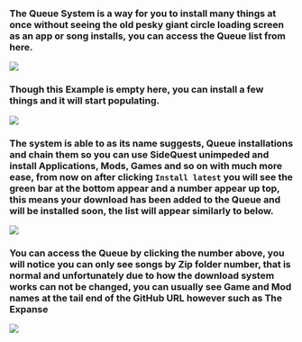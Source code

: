 ### The Queue System is a way for you to install many things at once without seeing the old pesky giant circle loading screen as an app or song installs, you can access the Queue list from here.

![](https://cdn.discordapp.com/attachments/608376262347587595/610175016126119947/Screenshot_1182.png)

### Though this Example is empty here, you can install a few things and it will start populating.

![](https://cdn.discordapp.com/attachments/608376262347587595/610179198690131980/Screenshot_1185.png)


### The system is able to as its name suggests, Queue installations and chain them so you can use SideQuest unimpeded and install Applications, Mods, Games and so on with much more ease, from now on after clicking `Install latest` you will see the green bar at the bottom appear and a number appear up top, this means your download has been added to the Queue and will be installed soon, the list will appear similarly to below.

![](https://cdn.discordapp.com/attachments/608376262347587595/610174997079523338/Screenshot_1183.png)


### You can access the Queue by clicking the number above, you will notice you can only see songs by Zip folder number, that is normal and unfortunately due to how the download system works can not be changed, you can usually see Game and Mod names at the tail end of the GitHub URL however such as The Expanse 


![](https://cdn.discordapp.com/attachments/608376262347587595/610175012351246354/Screenshot_1181.png)